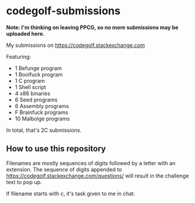 # codegolf-submissions

**Note: I'm thinking on leaving PPCG, so no more submissions may be uploaded here.**

My submissions on https://codegolf.stackexchange.com

Featuring:
 - 1 Befunge program
 - 1 Boolfuck program
 - 1 C program
 - 1 Shell script
 - 4 x86 binaries
 - 6 Seed programs
 - 6 Assembly programs
 - F Brainfuck programs
 - 10 Malbolge programs

In total, that's 2C submissions.

## How to use this repository

Filenames are mostly sequences of digits followed by a letter with an extension. The sequence of digits appended to https://codegolf.stackexchange.com/questions/ will result in the challenge text to pop up.

If filename starts with c, it's task given to me in chat.
